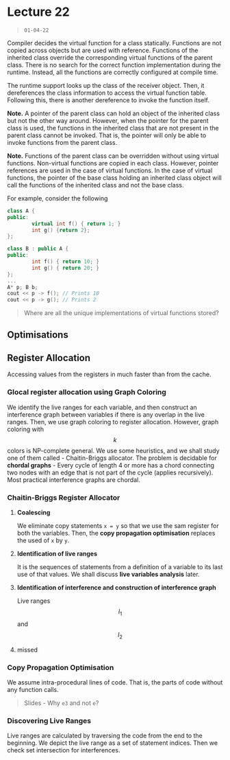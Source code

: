 # Lecture 22

> `01-04-22`

Compiler decides the virtual function for a class statically. Functions are not copied across objects but are used with reference. Functions of the inherited class override the corresponding virtual functions of the parent class. There is no search for the correct function implementation during the runtime. Instead, all the functions are correctly configured at compile time. 

The runtime support looks up the class of the receiver object. Then, it dereferences the class information to access the virtual function table. Following this, there is another dereference to invoke the function itself. 

**Note.** A pointer of the parent class can hold an object of the inherited class but not the other way around. However, when the pointer for the parent class is used, the functions in the inherited class that are not present in the parent class cannot be invoked. That is, the pointer will only be able to invoke functions from the parent class. 

**Note.** Functions of the parent class can be overridden without using virtual functions. Non-virtual functions are copied in each class. However, pointer references are used in the case of virtual functions.  In the case of virtual functions, the pointer of the base class holding an inherited class object will call the functions of the inherited class and not the base class.

For example, consider the following

```c++
class A {
public:
        virtual int f() { return 1; }
        int g() {return 2};
};

class B : public A {
public:
        int f() { return 10; }
        int g() { return 20; }
};
...
A* p; B b;
cout << p -> f(); // Prints 10
cout << p -> g(); // Prints 2
```

> Where are all the unique implementations of virtual functions stored?

## Optimisations

## Register Allocation

Accessing values from the registers in much faster than from the cache. 

### Glocal register allocation using Graph Coloring

We identify the live ranges for each variable, and then construct an interference graph between variables if there is any overlap in the live ranges. Then, we use graph coloring to register allocation. However, graph coloring with $$k$$ colors is NP-complete general. We use some heuristics, and we shall study one of them called - Chaitin-Briggs allocator. The problem is decidable for **chordal graphs** - Every cycle of length 4 or more has a chord connecting two nodes with an edge that is not part of the cycle (applies recursively). Most practical interference graphs are chordal.

### Chaitin-Briggs Register Allocator

1. **Coalescing**

   We eliminate copy statements `x = y` so that we use the sam register for both the variables. Then, the **copy propagation optimisation** replaces the used of `x` by `y`.

2. **Identification of live ranges**

   It is the sequences of statements from a definition of a variable to its last use of that values. We shall discuss **live variables analysis** later.

3. **Identification of interference and construction of interference graph** 

   Live ranges $$I_1$$ and $$I_2$$

4. missed

### Copy Propagation Optimisation

We assume intra-procedural lines of code. That is, the parts of code without any function calls. 

> Slides - Why `e3` and not `e`?

### Discovering Live Ranges

Live ranges are calculated by traversing the code from the end to the beginning. We depict the live range as a set of statement indices. Then we check set intersection for interferences.